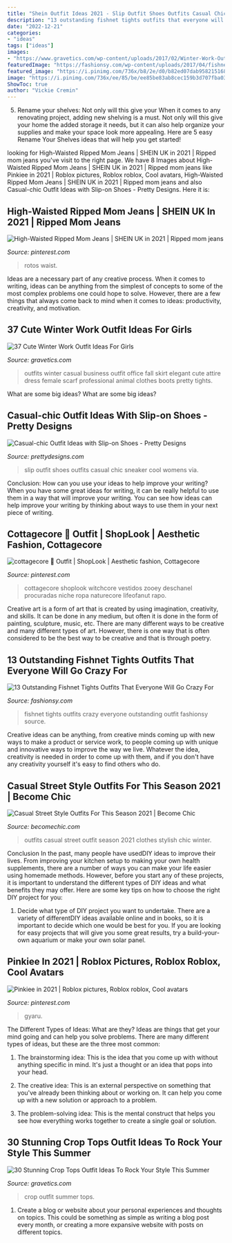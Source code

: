 ```yaml
---
title: "Shein Outfit Ideas 2021 - Slip Outfit Shoes Outfits Casual Chic Sneaker Cool Womens Via"
description: "13 outstanding fishnet tights outfits that everyone will go crazy for"
date: "2022-12-21"
categories:
- "ideas"
tags: ["ideas"]
images:
- "https://www.gravetics.com/wp-content/uploads/2017/02/Winter-Work-Outfits-Ideas-20.jpg"
featuredImage: "https://fashionsy.com/wp-content/uploads/2017/04/fishnet-tights-outfit-1-1.jpg"
featured_image: "https://i.pinimg.com/736x/b8/2e/d0/b82ed07dab958215168d63a6b8395eda.jpg"
image: "https://i.pinimg.com/736x/ee/85/be/ee85be83ab8cec159b3d707fba03f2fc.jpg"
ShowToc: true
author: "Vickie Cremin"
---
```



5. Rename your shelves: Not only will this give your
When it comes to any renovating project, adding new shelving is a must. Not only will this give your home the added storage it needs, but it can also help organize your supplies and make your space look more appealing. Here are 5 easy Rename Your Shelves ideas that will help you get started!

	

		
looking for High-Waisted Ripped Mom Jeans | SHEIN UK in 2021 | Ripped mom jeans you've visit to the right page. We have 8 Images about High-Waisted Ripped Mom Jeans | SHEIN UK in 2021 | Ripped mom jeans like Pinkiee in 2021 | Roblox pictures, Roblox roblox, Cool avatars, High-Waisted Ripped Mom Jeans | SHEIN UK in 2021 | Ripped mom jeans and also Casual-chic Outfit Ideas with Slip-on Shoes - Pretty Designs. Here it is:
		
    
## High-Waisted Ripped Mom Jeans | SHEIN UK In 2021 | Ripped Mom Jeans

<img loading=lazy src="https://i.pinimg.com/736x/ee/85/be/ee85be83ab8cec159b3d707fba03f2fc.jpg" onerror="this.onerror=null;this.src='https://tse3.mm.bing.net/th?id=OIP.e8OTBA6Pz5W8zBHECewFIAHaJ3&amp;pid=15.1';" alt="High-Waisted Ripped Mom Jeans | SHEIN UK in 2021 | Ripped mom jeans">

_Source: pinterest.com_

>rotos waist. 

	

Ideas are a necessary part of any creative process. When it comes to writing, ideas can be anything from the simplest of concepts to some of the most complex problems one could hope to solve. However, there are a few things that always come back to mind when it comes to ideas: productivity, creativity, and motivation.

    
## 37 Cute Winter Work Outfit Ideas For Girls

<img loading=lazy src="https://www.gravetics.com/wp-content/uploads/2017/02/Winter-Work-Outfits-Ideas-20.jpg" onerror="this.onerror=null;this.src='https://tse2.mm.bing.net/th?id=OIP.K874-6ShrjtUqw6mTwycvgHaLH&amp;pid=15.1';" alt="37 Cute Winter Work Outfit Ideas For Girls">

_Source: gravetics.com_

>outfits winter casual business outfit office fall skirt elegant cute attire dress female scarf professional animal clothes boots pretty tights. 

	

What are some big ideas?
What are some big ideas?

    
## Casual-chic Outfit Ideas With Slip-on Shoes - Pretty Designs

<img loading=lazy src="http://www.prettydesigns.com/wp-content/uploads/2014/05/Cool-Black-Outfit-with-Slip-on-Shoes.jpg" onerror="this.onerror=null;this.src='https://tse3.mm.bing.net/th?id=OIP.E6Ktn8S4Ut38oJkoD3VzpAHaK-&amp;pid=15.1';" alt="Casual-chic Outfit Ideas with Slip-on Shoes - Pretty Designs">

_Source: prettydesigns.com_

>slip outfit shoes outfits casual chic sneaker cool womens via. 

	

Conclusion: How can you use your ideas to help improve your writing?
When you have some great ideas for writing, it can be really helpful to use them in a way that will improve your writing. You can see how ideas can help improve your writing by thinking about ways to use them in your next piece of writing.

    
## Cottagecore 🦌 Outfit | ShopLook | Aesthetic Fashion, Cottagecore

<img loading=lazy src="https://i.pinimg.com/736x/b8/2e/d0/b82ed07dab958215168d63a6b8395eda.jpg" onerror="this.onerror=null;this.src='https://tse1.mm.bing.net/th?id=OIP.KlIL7a9ZI0ZS8PIZpOxLbgAAAA&amp;pid=15.1';" alt="cottagecore 🦌 Outfit | ShopLook | Aesthetic fashion, Cottagecore">

_Source: pinterest.com_

>cottagecore shoplook witchcore vestidos zooey deschanel procuradas niche ropa naturecore lifeofanut rapo. 

	

Creative art is a form of art that is created by using imagination, creativity, and skills. It can be done in any medium, but often it is done in the form of painting, sculpture, music, etc. There are many different ways to be creative and many different types of art. However, there is one way that is often considered to be the best way to be creative and that is through poetry.

    
## 13 Outstanding Fishnet Tights Outfits That Everyone Will Go Crazy For

<img loading=lazy src="https://fashionsy.com/wp-content/uploads/2017/04/fishnet-tights-outfit-1-1.jpg" onerror="this.onerror=null;this.src='https://tse3.mm.bing.net/th?id=OIP.k2yI-2Nm89X9ROg0XhcYUgHaLk&amp;pid=15.1';" alt="13 Outstanding Fishnet Tights Outfits That Everyone Will Go Crazy For">

_Source: fashionsy.com_

>fishnet tights outfits crazy everyone outstanding outfit fashionsy source. 

	

Creative ideas can be anything, from creative minds coming up with new ways to make a product or service work, to people coming up with unique and innovative ways to improve the way we live. Whatever the idea, creativity is needed in order to come up with them, and if you don't have any creativity yourself it's easy to find others who do.

    
## Casual Street Style Outfits For This Season 2021 | Become Chic

<img loading=lazy src="http://becomechic.com/wp-content/uploads/2015/06/Casual-Street-Style-Outfits-For-This-Season-2015-23-701x1330.jpg" onerror="this.onerror=null;this.src='https://tse2.mm.bing.net/th?id=OIP.9AM8OQoh0bAQVPItIMXM7QHaOD&amp;pid=15.1';" alt="Casual Street Style Outfits For This Season 2021 | Become Chic">

_Source: becomechic.com_

>outfits casual street outfit season 2021 clothes stylish chic winter. 

	

Conclusion
In the past, many people have usedDIY ideas to improve their lives. From improving your kitchen setup to making your own health supplements, there are a number of ways you can make your life easier using homemade methods. However, before you start any of these projects, it is important to understand the different types of DIY ideas and what benefits they may offer. Here are some key tips on how to choose the right DIY project for you:
1. Decide what type of DIY project you want to undertake. There are a variety of differentDIY ideas available online and in books, so it is important to decide which one would be best for you. If you are looking for easy projects that will give you some great results, try a build-your-own aquarium or make your own solar panel.

    
## Pinkiee In 2021 | Roblox Pictures, Roblox Roblox, Cool Avatars

<img loading=lazy src="https://i.pinimg.com/736x/2e/c0/47/2ec0474d9aa6208adb1d6186ddbca227.jpg" onerror="this.onerror=null;this.src='https://tse2.mm.bing.net/th?id=OIP.aEurISryJgBIZBmFqjs66wHaOc&amp;pid=15.1';" alt="Pinkiee in 2021 | Roblox pictures, Roblox roblox, Cool avatars">

_Source: pinterest.com_

>gyaru. 

	

The Different Types of Ideas: What are they?
Ideas are things that get your mind going and can help you solve problems. There are many different types of ideas, but these are the three most common:
1. The brainstorming idea: This is the idea that you come up with without anything specific in mind. It's just a thought or an idea that pops into your head.

2. The creative idea: This is an external perspective on something that you've already been thinking about or working on. It can help you come up with a new solution or approach to a problem.

3. The problem-solving idea: This is the mental construct that helps you see how everything works together to create a single goal or solution.

    
## 30 Stunning Crop Tops Outfit Ideas To Rock Your Style This Summer

<img loading=lazy src="https://www.gravetics.com/wp-content/uploads/2017/01/Crop-Top-Outfit-Ideas33.jpg" onerror="this.onerror=null;this.src='https://tse1.mm.bing.net/th?id=OIP.ZtfXcWHw-4RhVKMnszXkugHaLF&amp;pid=15.1';" alt="30 Stunning Crop Tops Outfit Ideas To Rock Your Style This Summer">

_Source: gravetics.com_

>crop outfit summer tops. 

	

1. Create a blog or website about your personal experiences and thoughts on topics. This could be something as simple as writing a blog post every month, or creating a more expansive website with posts on different topics.


